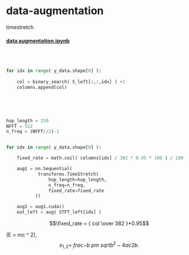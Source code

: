 # data-augmentation
timestretch


#### [data augmentation.ipynb](https://github.com/Kang-Dong-Hwi/data-augmentation/blob/master/data%20augmentation.ipynb)
<br><br>

~~~python
for idx in range( y_data.shape[0] ):
    
    col = binary_search( S_left[:,:,idx] ) +1
    columns.append(col)
~~~

<!--
binary_search : zero padding 시작되는 column의 (index -1) 반환
columns  : (binary_search 반환값 +1)이 저장된 list
-->


<br>
<br>

~~~python

hop_length = 250
NFFT = 512
n_freq = (NFFT//2)-1


for idx in range( y_data.shape[0] ):

    fixed_rate = math.ceil( columns[idx] / 382 * 0.95 * 100 ) / 100

    aug1 = nn.Sequential(
            transforms.TimeStretch( 
                hop_length=hop_length, 
                n_freq=n_freq, 
                fixed_rate=fixed_rate 
           ))

    aug1 = aug1.cuda()
    out_left = aug( STFT_left[idx] )

~~~


$$\fixed_rate = { col \over 382 }*0.95$$

<script type="text/javascript" src="http://cdn.mathjax.org/mathjax/latest/MathJax.js?config=default"></script>
(E = mc ^ 2), $$ x_ {1,2} = \ frac {-b \ pm \ sqrt {b ^ 2-4ac}} {2b}. $$

